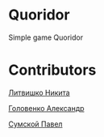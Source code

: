 # Quoridor
Simple game Quoridor

# Contributors 
[Литвишко Никита](https://github.com/NikitaLitvishko)

[Головенко Александр](https://github.com/sashaholovenko)

[Сумской Павел](https://github.com/paulsumskoy)
